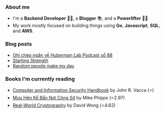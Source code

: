 ### About me

- I'm a **Backend Developer** 👩‍💻, a **Blogger** 📚, and a **Powerlifter** 🏋🏻‍. 
- My work mostly focused on building things using **Go**, **Javascript**, **SQL**, and **AWS**.
<!-- 
![Nana's GitHub stats](https://github-readme-stats.vercel.app/api?username=japananh&theme=buefy&show_icons=true)

### Connect with me 📫

<p align="left">
<a href="https://linkedin.com/in/japananh" target="blank"><img align="center" src="https://raw.githubusercontent.com/rahuldkjain/github-profile-readme-generator/master/src/images/icons/Social/linked-in-alt.svg" alt="japananh" height="30" width="40" /></a>
<a href="https://stackoverflow.com/users/8546128/anh-nhat-tran" target="blank"><img align="center" src="https://raw.githubusercontent.com/rahuldkjain/github-profile-readme-generator/master/src/images/icons/Social/stack-overflow.svg" alt="10866798" height="30" width="40" /></a>
<a href="mailto:japananh@gmail.com"><img align="center" src="https://raw.githubusercontent.com/timche/gmail-desktop/main/media/icon.svg" alt="nsspathirana@gmail.com" height="40" width="40" /></a>
<a><img align="right" src="https://komarev.com/ghpvc/?username=japananh&label=Profile%20views&color=0e75b6&style=flat" alt="senpathi" /></a>
</p> -->

### Blog posts
<!-- BLOG-POST-LIST:START -->
- [Ghi chép ngắn về Huberman Lab Podcast số 88](https://nanacoder.hashnode.dev/ghi-chep-ngan-ve-huberman-lab-podcast-so-88)
- [Starting Strength](https://nanacoder.hashnode.dev/starting-strength)
- [Random people make my day](https://nanacoder.hashnode.dev/random-people-make-my-day)
<!-- BLOG-POST-LIST:END -->

### Books I'm currently reading
<!-- GOODREADS-LIST:START -->
- [Computer and Information Security Handbook](https://www.goodreads.com/review/show/5496012110?utm_medium=api&utm_source=rss) by John R. Vacca (⭐️)
- [Mưu Hèn Kế Bẩn Nơi Công Sở](https://www.goodreads.com/review/show/5408324025?utm_medium=api&utm_source=rss) by Mike Phipps (⭐️2.97)
- [Real-World Cryptography](https://www.goodreads.com/review/show/5466604862?utm_medium=api&utm_source=rss) by David Wong (⭐️4.62)
<!-- GOODREADS-LIST:END -->

